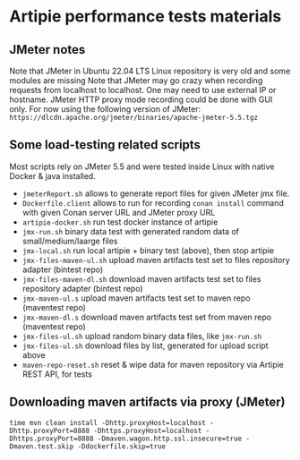 # Artipie performance tests materials

## JMeter notes

Note that JMeter in Ubuntu 22.04 LTS Linux repository is very old and some modules are missing
Note that JMeter may go crazy when recording requests from localhost to localhost. One may need to use external IP or hostname.
JMeter HTTP proxy mode recording could be done with GUI only.
For now using the following version of JMeter:
`https://dlcdn.apache.org/jmeter/binaries/apache-jmeter-5.5.tgz`


## Some load-testing related scripts
Most scripts rely on JMeter 5.5 and were tested inside Linux with native Docker & java installed.

- `jmeterReport.sh` allows to generate report files for given JMeter jmx file.
- `Dockerfile.client` allows to run for recording `conan install` command with given Conan server URL and JMeter proxy URL
- `artipie-docker.sh` run test docker instance of artipie
- `jmx-run.sh` binary data test with generated random data of small/medium/laarge files
- `jmx-local.sh` run local artipie + binary test (above), then stop artipie
- `jmx-files-maven-ul.sh` upload maven artifacts test set to files repository adapter (bintest repo)
- `jmx-files-maven-dl.sh` download maven artifacts test set to files repository adapter (bintest repo)
- `jmx-maven-ul.s` upload maven artifacts test set to maven repo (maventest repo)
- `jmx-maven-dl.s` download maven artifacts test set from maven repo (maventest repo)
- `jmx-files-ul.sh` upload random binary data files, like `jmx-run.sh`
- `jmx-files-ul.sh` download files by list, generated for upload script above
- `maven-repo-reset.sh` reset & wipe data for maven repository via Artipie REST API, for tests

## Downloading maven artifacts via proxy (JMeter)
```
time mvn clean install -Dhttp.proxyHost=localhost -Dhttp.proxyPort=8888 -Dhttps.proxyHost=localhost -Dhttps.proxyPort=8888 -Dmaven.wagon.http.ssl.insecure=true -Dmaven.test.skip -Ddockerfile.skip=true
```
